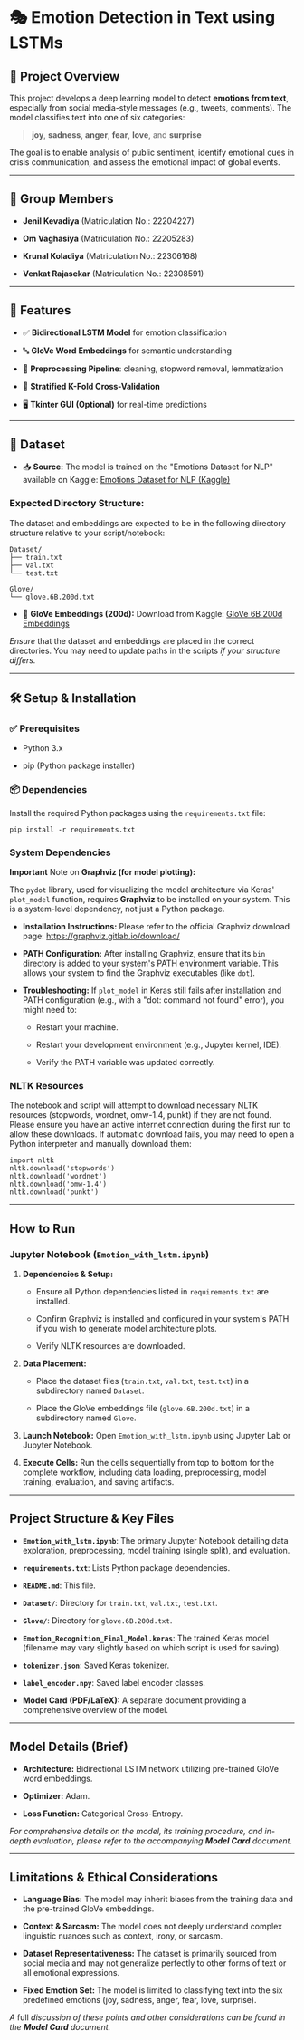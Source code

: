 # 🎭 Emotion Detection in Text using LSTMs

## 📘 Project Overview

This project develops a deep learning model to detect **emotions from text**, especially from social media-style messages (e.g., tweets, comments). The model classifies text into one of six categories:

> **joy**, **sadness**, **anger**, **fear**, **love**, and **surprise**

The goal is to enable analysis of public sentiment, identify emotional cues in crisis communication, and assess the emotional impact of global events.

---

## 👥 Group Members

* **Jenil Kevadiya** (Matriculation No.: 22204227)

* **Om Vaghasiya** (Matriculation No.: 22205283)

* **Krunal Koladiya** (Matriculation No.: 22306168)

* **Venkat Rajasekar** (Matriculation No.: 22308591)

---

## 🚀 Features

* ✅ **Bidirectional LSTM Model** for emotion classification

* 🔤 **GloVe Word Embeddings** for semantic understanding

* 🧹 **Preprocessing Pipeline**: cleaning, stopword removal, lemmatization

* 🔁 **Stratified K-Fold Cross-Validation** 

* 🖥️ **Tkinter GUI (Optional)** for real-time predictions 

---

## 📂 Dataset

* 📥 **Source:** The model is trained on the "Emotions Dataset for NLP" available on Kaggle:
  [Emotions Dataset for NLP (Kaggle)](https://www.kaggle.com/datasets/praveengovi/emotions-dataset-for-nlp)

### Expected Directory Structure:

The dataset and embeddings are expected to be in the following directory structure relative to your script/notebook:

```
Dataset/
├── train.txt
├── val.txt
└── test.txt

Glove/
└── glove.6B.200d.txt

```

* 🔗 **GloVe Embeddings (200d):** Download from Kaggle:
  [GloVe 6B 200d Embeddings](https://www.kaggle.com/datasets/incorpes/glove6b200d)

*Ensure* that the dataset and embeddings are placed in the correct directories. You may need to update paths in the scripts *if your structure differs.*

---

## 🛠️ Setup & Installation

### ✅ Prerequisites

* Python 3.x

* pip (Python package installer)

### 📦 Dependencies

Install the required Python packages using the `requirements.txt` file:

```
pip install -r requirements.txt

```

###  System Dependencies

**Important** Note on **Graphviz (for model plotting):**

The `pydot` library, used for visualizing the model architecture via Keras' `plot_model` function, requires **Graphviz** to be installed on your system. This is a system-level dependency, not just a Python package.

* **Installation Instructions:** Please refer to the official Graphviz download page:
  <https://graphviz.gitlab.io/download/>

* **PATH Configuration:** After installing Graphviz, ensure that its `bin` directory is added to your system's PATH environment variable. This allows your system to find the Graphviz executables (like `dot`).

* **Troubleshooting:** If `plot_model` in Keras still fails after installation and PATH configuration (e.g., with a "dot: command not found" error), you might need to:

  * Restart your machine.

  * Restart your development environment (e.g., Jupyter kernel, IDE).

  * Verify the PATH variable was updated correctly.

###  NLTK Resources

The notebook and script will attempt to download necessary NLTK resources (stopwords, wordnet, omw-1.4, punkt) if they are not found. Please ensure you have an active internet connection during the first run to allow these downloads. If automatic download fails, you may need to open a Python interpreter and manually download them:

```
import nltk
nltk.download('stopwords')
nltk.download('wordnet')
nltk.download('omw-1.4')
nltk.download('punkt')

```

---

##  How to Run

### Jupyter Notebook (`Emotion_with_lstm.ipynb`)

1. **Dependencies & Setup:**

   * Ensure all Python dependencies listed in `requirements.txt` are installed.

   * Confirm Graphviz is installed and configured in your system's PATH if you wish to generate model architecture plots.

   * Verify NLTK resources are downloaded.

2. **Data Placement:**

   * Place the dataset files (`train.txt`, `val.txt`, `test.txt`) in a subdirectory named `Dataset`.

   * Place the GloVe embeddings file (`glove.6B.200d.txt`) in a subdirectory named `Glove`.

3. **Launch Notebook:** Open `Emotion_with_lstm.ipynb` using Jupyter Lab or Jupyter Notebook.

4. **Execute Cells:** Run the cells sequentially from top to bottom for the complete workflow, including data loading, preprocessing, model training, evaluation, and saving artifacts.

---

##  Project Structure & Key Files

* **`Emotion_with_lstm.ipynb`**: The primary Jupyter Notebook detailing data exploration, preprocessing, model training (single split), and evaluation.

* **`requirements.txt`**: Lists Python package dependencies.

* **`README.md`**: This file.

* **`Dataset/`**: Directory for `train.txt`, `val.txt`, `test.txt`.

* **`Glove/`**: Directory for `glove.6B.200d.txt`.

* **`Emotion_Recognition_Final_Model.keras`**: The trained Keras model (filename may vary slightly based on which script is used for saving).

* **`tokenizer.json`**: Saved Keras tokenizer.

* **`label_encoder.npy`**: Saved label encoder classes.

* **Model Card (PDF/LaTeX):** A separate document providing a comprehensive overview of the model.

---

##  Model Details (Brief)

* **Architecture:** Bidirectional LSTM network utilizing pre-trained GloVe word embeddings.

* **Optimizer:** Adam.

* **Loss Function:** Categorical Cross-Entropy.

*For comprehensive details on the model, its training procedure, and in-depth evaluation, please refer to the accompanying **Model Card** document.*

---

##  Limitations & Ethical Considerations

* **Language Bias:** The model may inherit biases from the training data and the pre-trained GloVe embeddings.

* **Context & Sarcasm:** The model does not deeply understand complex linguistic nuances such as context, irony, or sarcasm.

* **Dataset Representativeness:** The dataset is primarily sourced from social media and may not generalize perfectly to other forms of text or all emotional expressions.

* **Fixed Emotion Set:** The model is limited to classifying text into the six predefined emotions (joy, sadness, anger, fear, love, surprise).

*A* full *discussion of these points and other considerations can be found in the **Model Card** document.*
